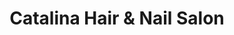 ---
title: "Catalina Hair & Nail Salon"
url: /avalon/catalina-hair-und-nail-salon/
shop: Kosmetik
---